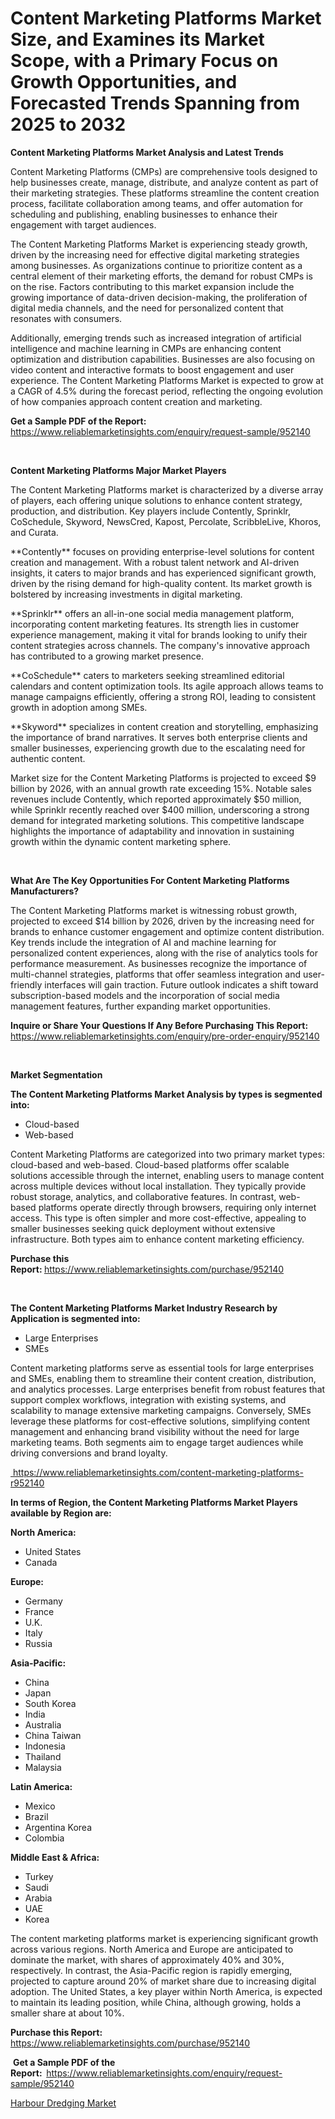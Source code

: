 <p><h1>Content Marketing Platforms Market Size, and Examines its Market Scope, with a Primary Focus on Growth Opportunities, and Forecasted Trends Spanning from 2025 to 2032</h1></p><p><strong>Content Marketing Platforms Market Analysis and Latest Trends</strong></p>
<p><p>Content Marketing Platforms (CMPs) are comprehensive tools designed to help businesses create, manage, distribute, and analyze content as part of their marketing strategies. These platforms streamline the content creation process, facilitate collaboration among teams, and offer automation for scheduling and publishing, enabling businesses to enhance their engagement with target audiences.</p><p>The Content Marketing Platforms Market is experiencing steady growth, driven by the increasing need for effective digital marketing strategies among businesses. As organizations continue to prioritize content as a central element of their marketing efforts, the demand for robust CMPs is on the rise. Factors contributing to this market expansion include the growing importance of data-driven decision-making, the proliferation of digital media channels, and the need for personalized content that resonates with consumers.</p><p>Additionally, emerging trends such as increased integration of artificial intelligence and machine learning in CMPs are enhancing content optimization and distribution capabilities. Businesses are also focusing on video content and interactive formats to boost engagement and user experience. The Content Marketing Platforms Market is expected to grow at a CAGR of 4.5% during the forecast period, reflecting the ongoing evolution of how companies approach content creation and marketing.</p></p>
<p><strong>Get a Sample PDF of the Report:&nbsp;</strong> <a href="https://www.reliablemarketinsights.com/enquiry/request-sample/952140?utm_campaign=2177&utm_medium=2&utm_source=Github&utm_content=ia&utm_term=06032025&utm_id=content-marketing-platforms">https://www.reliablemarketinsights.com/enquiry/request-sample/952140</a></p>
<p>&nbsp;</p>
<p><strong>Content Marketing Platforms Major Market Players</strong></p>
<p><p>The Content Marketing Platforms market is characterized by a diverse array of players, each offering unique solutions to enhance content strategy, production, and distribution. Key players include Contently, Sprinklr, CoSchedule, Skyword, NewsCred, Kapost, Percolate, ScribbleLive, Khoros, and Curata.</p><p>**Contently** focuses on providing enterprise-level solutions for content creation and management. With a robust talent network and AI-driven insights, it caters to major brands and has experienced significant growth, driven by the rising demand for high-quality content. Its market growth is bolstered by increasing investments in digital marketing.</p><p>**Sprinklr** offers an all-in-one social media management platform, incorporating content marketing features. Its strength lies in customer experience management, making it vital for brands looking to unify their content strategies across channels. The company's innovative approach has contributed to a growing market presence.</p><p>**CoSchedule** caters to marketers seeking streamlined editorial calendars and content optimization tools. Its agile approach allows teams to manage campaigns efficiently, offering a strong ROI, leading to consistent growth in adoption among SMEs.</p><p>**Skyword** specializes in content creation and storytelling, emphasizing the importance of brand narratives. It serves both enterprise clients and smaller businesses, experiencing growth due to the escalating need for authentic content.</p><p>Market size for the Content Marketing Platforms is projected to exceed $9 billion by 2026, with an annual growth rate exceeding 15%. Notable sales revenues include Contently, which reported approximately $50 million, while Sprinklr recently reached over $400 million, underscoring a strong demand for integrated marketing solutions. This competitive landscape highlights the importance of adaptability and innovation in sustaining growth within the dynamic content marketing sphere.</p></p>
<p>&nbsp;</p>
<p><strong>What Are The Key Opportunities For Content Marketing Platforms Manufacturers?</strong></p>
<p><p>The Content Marketing Platforms market is witnessing robust growth, projected to exceed $14 billion by 2026, driven by the increasing need for brands to enhance customer engagement and optimize content distribution. Key trends include the integration of AI and machine learning for personalized content experiences, along with the rise of analytics tools for performance measurement. As businesses recognize the importance of multi-channel strategies, platforms that offer seamless integration and user-friendly interfaces will gain traction. Future outlook indicates a shift toward subscription-based models and the incorporation of social media management features, further expanding market opportunities.</p></p>
<p><strong>Inquire or Share Your Questions If Any Before Purchasing This Report:</strong> <a href="https://www.reliablemarketinsights.com/enquiry/pre-order-enquiry/952140?utm_campaign=2177&utm_medium=2&utm_source=Github&utm_content=ia&utm_term=06032025&utm_id=content-marketing-platforms">https://www.reliablemarketinsights.com/enquiry/pre-order-enquiry/952140</a></p>
<p>&nbsp;</p>
<p><strong>Market Segmentation</strong></p>
<p><strong>The Content Marketing Platforms Market Analysis by types is segmented into:</strong></p>
<p><ul><li>Cloud-based</li><li>Web-based</li></ul></p>
<p><p>Content Marketing Platforms are categorized into two primary market types: cloud-based and web-based. Cloud-based platforms offer scalable solutions accessible through the internet, enabling users to manage content across multiple devices without local installation. They typically provide robust storage, analytics, and collaborative features. In contrast, web-based platforms operate directly through browsers, requiring only internet access. This type is often simpler and more cost-effective, appealing to smaller businesses seeking quick deployment without extensive infrastructure. Both types aim to enhance content marketing efficiency.</p></p>
<p><strong>Purchase this Report:&nbsp;</strong><a href="https://www.reliablemarketinsights.com/purchase/952140?utm_campaign=2177&utm_medium=2&utm_source=Github&utm_content=ia&utm_term=06032025&utm_id=content-marketing-platforms">https://www.reliablemarketinsights.com/purchase/952140</a></p>
<p>&nbsp;</p>
<p><strong>The Content Marketing Platforms Market Industry Research by Application is segmented into:</strong></p>
<p><ul><li>Large Enterprises</li><li>SMEs</li></ul></p>
<p><p>Content marketing platforms serve as essential tools for large enterprises and SMEs, enabling them to streamline their content creation, distribution, and analytics processes. Large enterprises benefit from robust features that support complex workflows, integration with existing systems, and scalability to manage extensive marketing campaigns. Conversely, SMEs leverage these platforms for cost-effective solutions, simplifying content management and enhancing brand visibility without the need for large marketing teams. Both segments aim to engage target audiences while driving conversions and brand loyalty.</p></p>
<p><a href="https://www.reliablemarketinsights.com/content-marketing-platforms-r952140?utm_campaign=2177&utm_medium=2&utm_source=Github&utm_content=ia&utm_term=06032025&utm_id=content-marketing-platforms">&nbsp;https://www.reliablemarketinsights.com/content-marketing-platforms-r952140</a></p>
<p><strong>In terms of Region, the Content Marketing Platforms Market Players available by Region are:</strong></p>
<p>
    <p> <strong> North America: </strong>
        <ul>
            <li>United States</li>
            <li>Canada</li>
        </ul>
        </p> 
    <p> <strong> Europe: </strong>
        <ul>
            <li>Germany</li>
            <li>France</li>
            <li>U.K.</li>
            <li>Italy</li>
            <li>Russia</li>
        </ul>
        </p> 
    <p> <strong> Asia-Pacific: </strong>
        <ul>
            <li>China</li>
            <li>Japan</li>
            <li>South Korea</li>
            <li>India</li>
            <li>Australia</li>
            <li>China Taiwan</li>
            <li>Indonesia</li>
            <li>Thailand</li>
            <li>Malaysia</li>
        </ul>
        </p> 
    <p> <strong> Latin America: </strong>
        <ul>
            <li>Mexico</li>
            <li>Brazil</li>
            <li>Argentina Korea</li>
            <li>Colombia</li>
        </ul>
        </p> 
    <p> <strong> Middle East & Africa: </strong>
        <ul>
            <li>Turkey</li>
            <li>Saudi</li>
            <li>Arabia</li>
            <li>UAE</li>
            <li>Korea</li>
        </ul>
    </p>
    </p>
<p><p>The content marketing platforms market is experiencing significant growth across various regions. North America and Europe are anticipated to dominate the market, with shares of approximately 40% and 30%, respectively. In contrast, the Asia-Pacific region is rapidly emerging, projected to capture around 20% of market share due to increasing digital adoption. The United States, a key player within North America, is expected to maintain its leading position, while China, although growing, holds a smaller share at about 10%.</p></p>
<p><strong>Purchase this Report: </strong><a href="https://www.reliablemarketinsights.com/purchase/952140?utm_campaign=2177&utm_medium=2&utm_source=Github&utm_content=ia&utm_term=06032025&utm_id=content-marketing-platforms">https://www.reliablemarketinsights.com/purchase/952140</a></p>
<p>&nbsp;<strong>Get a Sample PDF of the Report:&nbsp;&nbsp;</strong><a href="https://www.reliablemarketinsights.com/enquiry/request-sample/952140?utm_campaign=2177&utm_medium=2&utm_source=Github&utm_content=ia&utm_term=06032025&utm_id=content-marketing-platforms">https://www.reliablemarketinsights.com/enquiry/request-sample/952140</a></p>
<p><strong></strong></p>
<p><p><a href="https://github.com/indrystar/Market-Research-Report-List-5/blob/main/harbour-dredging-market.md?utm_campaign=2177&utm_medium=2&utm_source=Github&utm_content=ia&utm_term=06032025&utm_id=content-marketing-platforms">Harbour Dredging Market</a></p></p>